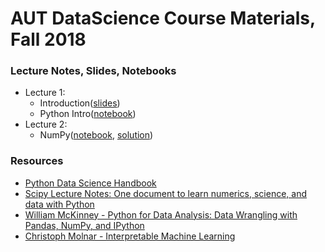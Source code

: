 # AUT DataScience Course Materials, Fall 2018

### Lecture Notes, Slides, Notebooks

* Lecture 1:
  * Introduction([slides](https://docs.google.com/presentation/d/1ZWqLOFVlffWJXuqEmShPD7JR0BIM5gCCNI-lp4NAeEo/edit?usp=drivesdk))
  * Python Intro([notebook](http://nbviewer.jupyter.org/github/ahrzb/ds2018/blob/master/01_python.ipynb))
* Lecture 2:
  * NumPy([notebook](http://nbviewer.jupyter.org/github/ahrzb/ds2018/blob/master/02_numpy_intro.ipynb), [solution](http://nbviewer.jupyter.org/github/ahrzb/ds2018/blob/master/02_numpy_intro_sol.ipynb))

###  Resources

* [Python Data Science Handbook](https://jakevdp.github.io/PythonDataScienceHandbook/)
* [Scipy Lecture Notes: One document to learn numerics, science, and data with Python](https://www.scipy-lectures.org/)
* [William McKinney - Python for Data Analysis: Data Wrangling with Pandas, NumPy, and IPython](http://shop.oreilly.com/product/0636920023784.do)
* [Christoph Molnar - Interpretable Machine Learning](https://christophm.github.io/interpretable-ml-book/)
